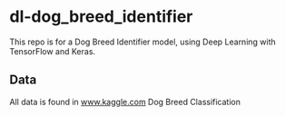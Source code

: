# dl-dog_breed_identifier

This repo is for a Dog Breed Identifier model, using Deep Learning with TensorFlow and Keras.

## Data

All data is found in www.kaggle.com Dog Breed Classification

